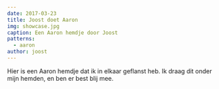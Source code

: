 ```yaml
---
date: 2017-03-23
title: Joost doet Aaron
img: showcase.jpg
caption: Een Aaron hemdje door Joost
patterns:
  - aaron
author: joost
---
```


Hier is een Aaron hemdje dat ik in elkaar geflanst heb. Ik draag dit onder mijn hemden, en ben er best blij mee.
